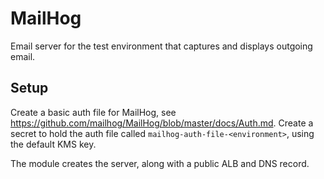 # MailHog

Email server for the test environment that captures and displays outgoing email.

## Setup

Create a basic auth file for MailHog, see <https://github.com/mailhog/MailHog/blob/master/docs/Auth.md>.
Create a secret to hold the auth file called `mailhog-auth-file-<environment>`, using the default KMS key.

The module creates the server, along with a public ALB and DNS record.
